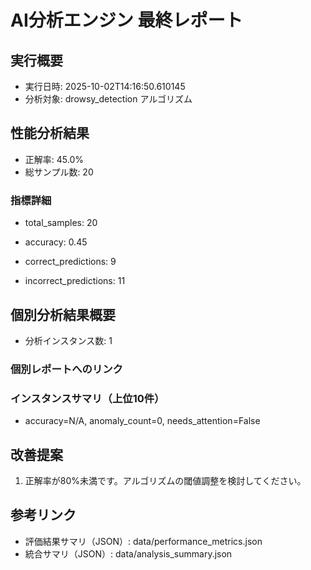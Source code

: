 
# AI分析エンジン 最終レポート

## 実行概要
- 実行日時: 2025-10-02T14:16:50.610145
- 分析対象: drowsy_detection アルゴリズム

## 性能分析結果
- 正解率: 45.0%
- 総サンプル数: 20


### 指標詳細

- total_samples: 20

- accuracy: 0.45

- correct_predictions: 9

- incorrect_predictions: 11



## 個別分析結果概要
- 分析インスタンス数: 1


### 個別レポートへのリンク






### インスタンスサマリ（上位10件）

- accuracy=N/A, anomaly_count=0, needs_attention=False




## 改善提案

1. 正解率が80%未満です。アルゴリズムの閾値調整を検討してください。



## 参考リンク
- 評価結果サマリ（JSON）: data/performance_metrics.json
- 統合サマリ（JSON）: data/analysis_summary.json

